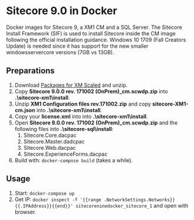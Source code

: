 # Sitecore 9.0 in Docker

Docker images for Sitecore 9, a XM1 CM and a SQL Server. The Sitecore Install Framework (SIF) is used to install Sitecore inside the CM image following the official installation guidance. Windows 10 1709 (Fall Creators Update) is needed since it has support for the new smaller windowsservercore versions (7GB vs 13GB).

## Preparations

1. Download [Packages for XM Scaled](https://dev.sitecore.net/~/media/617694E165634C1E92BD30D894C24AA9.ashx) and unzip.
1. Copy **Sitecore 9.0.0 rev. 171002 (OnPrem)_cm.scwdp.zip** into **.\sitecore-xm1\install**.
1. Unzip **XM1 Configuration files rev.171002.zip** and copy **sitecore-XM1-cm.json** into **.\sitecore-xm1\install**.
1. Copy your **license.xml** into into **.\sitecore-xm1\install**.
1. Open **Sitecore 9.0.0 rev. 171002 (OnPrem)_cm.scwdp.zip** and the following files into **.\sitecore-sql\install**:
   1. Sitecore.Core.dacpac
   1. Sitecore.Master.dadcpac
   1. Sitecore.Web.dacpac
   1. Sitecore.ExperienceForms.dacpac
1. Build with: `docker-compose build` (takes a while).

## Usage

1. Start: `docker-compose up`
1. Get IP: `docker inspect -f '{{range .NetworkSettings.Networks}}{{.IPAddress}}{{end}}' sitecoreninedocker_sitecore_1` and open with browser.
